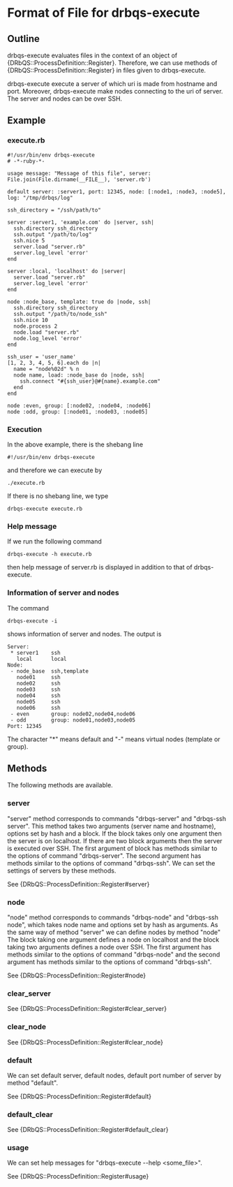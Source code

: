 # Format of File for drbqs-execute

## Outline

drbqs-execute evaluates files in the context of an object of
{DRbQS::ProcessDefinition::Register}.
Therefore, we can use methods of {DRbQS::ProcessDefinition::Register}
in files given to drbqs-execute.

drbqs-execute execute a server of which uri is made from hostname and port.
Moreover, drbqs-execute make nodes connecting to the uri of server.
The server and nodes can be over SSH.

## Example

### execute.rb

    #!/usr/bin/env drbqs-execute
    # -*-ruby-*-
    
    usage message: "Message of this file", server: File.join(File.dirname(__FILE__), 'server.rb')
    
    default server: :server1, port: 12345, node: [:node1, :node3, :node5], log: "/tmp/drbqs/log"
    
    ssh_directory = "/ssh/path/to"
    
    server :server1, 'example.com' do |server, ssh|
      ssh.directory ssh_directory
      ssh.output "/path/to/log"
      ssh.nice 5
      server.load "server.rb"
      server.log_level 'error'
    end
    
    server :local, 'localhost' do |server|
      server.load "server.rb"
      server.log_level 'error'
    end
    
    node :node_base, template: true do |node, ssh|
      ssh.directory ssh_directory
      ssh.output "/path/to/node_ssh"
      ssh.nice 10
      node.process 2
      node.load "server.rb"
      node.log_level 'error'
    end
    
    ssh_user = 'user_name'
    [1, 2, 3, 4, 5, 6].each do |n|
      name = "node%02d" % n
      node name, load: :node_base do |node, ssh|
        ssh.connect "#{ssh_user}@#{name}.example.com"
      end
    end
    
    node :even, group: [:node02, :node04, :node06]
    node :odd, group: [:node01, :node03, :node05]

### Execution

In the above example, there is the shebang line

    #!/usr/bin/env drbqs-execute

and therefore we can execute by

    ./execute.rb

If there is no shebang line, we type

    drbqs-execute execute.rb

### Help message

If we run the following command

    drbqs-execute -h execute.rb

then help message of server.rb is displayed in addition to that of drbqs-execute.

### Information of server and nodes

The command

    drbqs-execute -i

shows information of server and nodes.
The output is

    Server:
     * server1    ssh
       local      local
    Node:
     - node_base  ssh,template
       node01     ssh
       node02     ssh
       node03     ssh
       node04     ssh
       node05     ssh
       node06     ssh
     - even       group: node02,node04,node06
     - odd        group: node01,node03,node05
    Port: 12345

The character "*"  means default and "-" means virtual nodes (template or group).

## Methods

The following methods are available.

### server

"server" method corresponds to commands "drbqs-server" and "drbqs-ssh server".
This method takes two arguments (server name and hostname),
options set by hash and a block.
If the block takes only one argument then the server is on localhost.
If there are two block arguments then the server is executed over SSH.
The first argument of block has methods similar to
the options of command "drbqs-server".
The second argument has methods similar to the options of command "drbqs-ssh".
We can set the settings of servers by these methods.

See {DRbQS::ProcessDefinition::Register#server}

### node

"node" method corresponds to commands "drbqs-node" and "drbqs-ssh node",
which takes node name and options set by hash as arguments.
As the same way of method "server" we can define nodes by method "node"
The block taking one argument defines a node on localhost and
the block taking two arguments defines a node over SSH.
The first argument has methods similar to the options of command "drbqs-node" and
the second argument has methods similar to the options of command "drbqs-ssh".

See {DRbQS::ProcessDefinition::Register#node}

### clear\_server

See {DRbQS::ProcessDefinition::Register#clear\_server}

### clear\_node

See {DRbQS::ProcessDefinition::Register#clear\_node}

### default

We can set default server, default nodes, default port number of server
by method "default".

See {DRbQS::ProcessDefinition::Register#default}

### default_clear

See {DRbQS::ProcessDefinition::Register#default\_clear}

### usage

We can set help messages for "drbqs-execute --help <some_file>".

See {DRbQS::ProcessDefinition::Register#usage}
